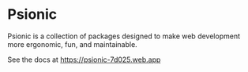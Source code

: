 # Psionic

Psionic is a collection of packages designed to make web development more ergonomic, fun, and maintainable.

See the docs at https://psionic-7d025.web.app